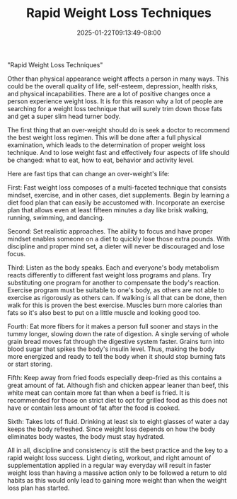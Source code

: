 ﻿---
title: "Rapid Weight Loss Techniques"
date: 2025-01-22T09:13:49-08:00
description: "Weight Lloss Tips for Web Success"
featured_image: "/images/Weight Lloss.jpg"
tags: ["Weight Lloss"]
---

"Rapid Weight Loss Techniques"

Other than physical appearance weight affects a person in many ways. This could be the overall quality of life, self-esteem, depression, health risks, and physical incapabilities. There are a lot of positive changes once a person experience weight loss.  It is for this reason why a lot of people are searching for a weight loss technique that will surely trim down those fats and get a super slim head turner body.

The first thing that an over-weight should do is seek a doctor to recommend the best weight loss regimen. This will be done after a full physical examination, which leads to the determination of proper weight loss technique. And to lose weight fast and effectively four aspects of life should be changed: what to eat, how to eat, behavior and activity level.

Here are fast tips that can change an over-weight's life:

First: Fast weight loss composes of a multi-faceted technique that consists mindset, exercise, and in other cases, diet supplements.  Begin by learning a diet food plan that can easily be accustomed with.  Incorporate an exercise plan that allows even at least fifteen minutes a day like brisk walking, running, swimming, and dancing.

Second: Set realistic approaches.  The ability to focus and have proper mindset enables someone on a diet to quickly lose those extra pounds. With discipline and proper mind set, a dieter will never be discouraged and lose focus. 

Third: Listen as the body speaks.  Each and everyone's body metabolism reacts differently to different fast weight loss programs and plans.  Try substituting one program for another to compensate the body's reaction.  Exercise program must be suitable to one's body, as others are not able to exercise as rigorously as others can.  If walking is all that can be done, then walk for this is proven the best exercise.  Muscles burn more calories than fats so it's also best to put on a little muscle and looking good too.

Fourth: Eat more fibers for it makes a person full sooner and stays in the tummy longer, slowing down the rate of digestion.  A single serving of whole grain bread moves fat through the digestive system faster.  Grains turn into blood sugar that spikes the body's insulin level.  Thus, making the body more energized and ready to tell the body when it should stop burning fats or start storing.

Fifth: Keep away from fried foods especially deep-fried as this contains a great amount of fat.  Although fish and chicken appear leaner than beef, this white meat can contain more fat than when a beef is fried.  It is recommended for those on strict diet to opt for grilled food as this does not have or contain less amount of fat after the food is cooked.

Sixth: Takes lots of fluid.  Drinking at least six to eight glasses of water a day keeps the body refreshed.  Since weight loss depends on how the body eliminates body wastes, the body must stay hydrated.

All in all, discipline and consistency is still the best practice and the key to a rapid weight loss success.  Light dieting, workout, and right amount of supplementation applied in a regular way everyday will result in faster weight loss than having a massive action only to be followed a return to old habits as this would only lead to gaining more weight than when the weight loss plan has started.




